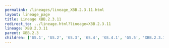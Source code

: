 ```yaml
---
permalink: /lineages/lineage_XBB.2.3.11.html
layout: lineage_page
title: Lineage XBB.2.3.11
redirect_to: ../lineage.html?lineage=XBB.2.3.11
lineage: XBB.2.3.11
parent: XBB.2.3
children: ['GS.1', 'GS.2', 'GS.3', 'GS.4', 'GS.4.1', 'GS.5', 'XBB.2.3.11']
---
```

